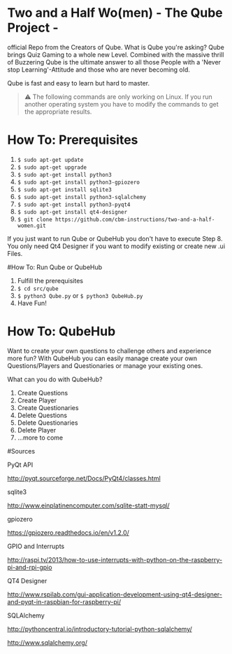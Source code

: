 # Two and a Half Wo(men) - The Qube Project -
official Repo from the Creators of Qube. What is Qube you're asking? Qube brings Quiz Gaming to a whole new Level. Combined with the massive thrill of Buzzering Qube is the ultimate answer to all those People with a 'Never stop Learning'-Attitude and those who are never becoming old.

Qube is fast and easy to learn but hard to master.

> :warning:
  The following commands are only working on Linux. If you run another operating system you have to modify the commands to get the appropriate results.

# How To: Prerequisites
1. `$ sudo apt-get update`
2. `$ sudo apt-get upgrade`
3. `$ sudo apt-get install python3`
4. `$ sudo apt-get install python3-gpiozero`
5. `$ sudo apt-get install sqlite3`
6. `$ sudo apt-get install python3-sqlalchemy` 
7. `$ sudo apt-get install python3-pyqt4`
8. `$ sudo apt-get install qt4-designer`
9. `$ git clone https://github.com/cbm-instructions/two-and-a-half-women.git`

If you just want to run Qube or QubeHub you don't have to execute Step 8.
You only need Qt4 Designer if you want to modify existing or create new .ui Files.

#How To: Run Qube or QubeHub
1. Fulfill the prerequisites
2. `$ cd src/qube`
3. `$ python3 Qube.py` or `$ python3 QubeHub.py`
4. Have Fun!

# How To: QubeHub
Want to create your own questions to challenge others and experience more fun? With QubeHub you can easily manage create your own Questions/Players and Questionaries or manage your existing ones.

What can you do with QubeHub?

1. Create Questions
2. Create Player
3. Create Questionaries
4. Delete Questions
5. Delete Questionaries
6. Delete Player
7. ...more to come

#Sources

PyQt API

http://pyqt.sourceforge.net/Docs/PyQt4/classes.html

sqlite3

http://www.einplatinencomputer.com/sqlite-statt-mysql/

gpiozero

https://gpiozero.readthedocs.io/en/v1.2.0/

GPIO and Interrupts

http://raspi.tv/2013/how-to-use-interrupts-with-python-on-the-raspberry-pi-and-rpi-gpio

QT4 Designer

http://www.rspilab.com/gui-application-development-using-qt4-designer-and-pyqt-in-raspbian-for-raspberry-pi/

SQLAlchemy

http://pythoncentral.io/introductory-tutorial-python-sqlalchemy/

http://www.sqlalchemy.org/



